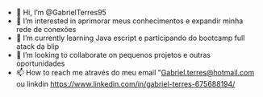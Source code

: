 - 👋 Hi, I’m @GabrielTerres95
- 👀 I’m interested in aprimorar meus conhecimentos e expandir minha rede de conexões
- 🌱 I’m currently learning Java escript e participando do bootcamp full atack da blip
- 💞️ I’m looking to collaborate on pequenos projetos e outras oportunidades
- 📫 How to reach me através do meu email "Gabriel.terres@hotmail.com ou linkdin https://www.linkedin.com/in/gabriel-terres-675688194/

<!---
GabrielTerres95/GabrielTerres95 is a ✨ special ✨ repository because its `README.md` (this file) appears on your GitHub profile.
You can click the Preview link to take a look at your changes.
--->
